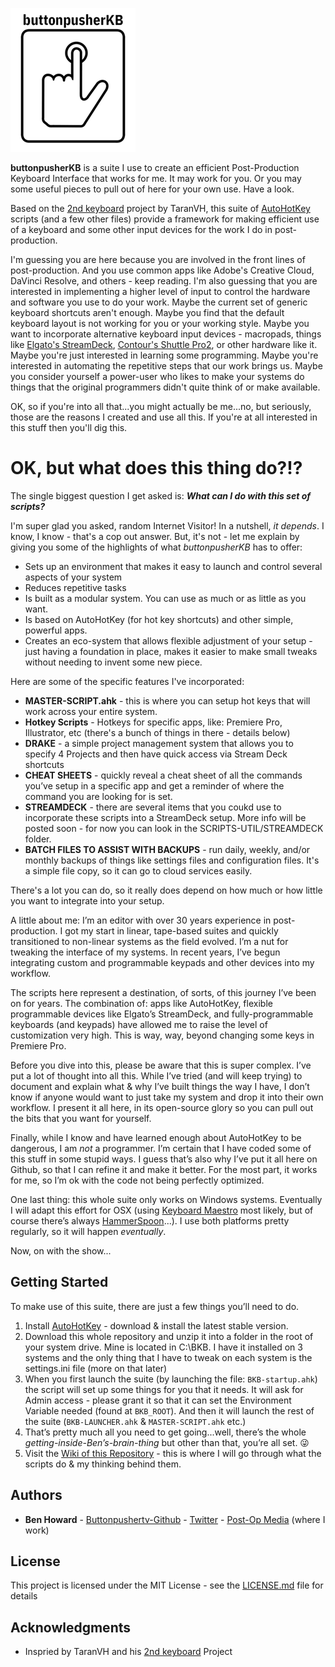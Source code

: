 ![buttonpusherKB Logo](SUPPORTING-FILES/BPS-Logo-PLUS-KB-200x230.png)

**buttonpusherKB** is a suite I use to create an efficient Post-Production Keyboard Interface that works for me. It may work for you. Or you may some useful pieces to pull out of here for your own use. Have a look.

Based on the [2nd keyboard](https://github.com/TaranVH/2nd-keyboard) project by TaranVH, this suite of [AutoHotKey](https://www.autohotkey.com/) scripts (and a few other files) provide a framework for making efficient use of a keyboard and some other input devices for the work I do in post-production.

I'm guessing you are here because you are involved in the front lines of post-production. And you use common apps like Adobe's Creative Cloud, DaVinci Resolve, and others - keep reading. I'm also guessing that you are interested in implementing a higher level of input to control the hardware and software you use to do your work. Maybe the current set of generic keyboard shortcuts aren't enough. Maybe you find that the default keyboard layout is not working for you or your working style. Maybe you want to incorporate alternative keyboard input devices - macropads, things like [Elgato's StreamDeck](https://www.elgato.com/en/gaming/stream-deck), [Contour's Shuttle Pro2](https://www.contourdesign.com/product/shuttle/), or other hardware like it. Maybe you're just interested in learning some programming. Maybe you're interested in automating the repetitive steps that our work brings us. Maybe you consider yourself a power-user who likes to make your systems do things that the original programmers didn't quite think of or make available.

OK, so if you're into all that...you might actually be me...no, but seriously, those are the reasons I created and use all this. If you're at all interested in this stuff then you'll dig this.

# OK, but what does this thing do?!?

The single biggest question I get asked is: ***What can I do with this set of scripts?***

I'm super glad you asked, random Internet Visitor! In a nutshell, _it depends_. I know, I know - that's a cop out answer. But, it's not - let me explain by giving you some of the highlights of what _buttonpusherKB_ has to offer:

- Sets up an environment that makes it easy to launch and control several aspects of your system
- Reduces repetitive tasks
- Is built as a modular system. You can use as much or as little as you want.
- Is based on AutoHotKey (for hot key shortcuts) and other simple, powerful apps.
- Creates an eco-system that allows flexible adjustment of your setup - just having a foundation in place, makes it easier to make small tweaks without needing to invent some new piece.

Here are some of the specific features I've incorporated:
- **MASTER-SCRIPT.ahk** - this is where you can setup hot keys that will work across your entire system.
- **Hotkey Scripts** - Hotkeys for specific apps, like: Premiere Pro, Illustrator, etc (there's a bunch of things in there - details below)
- **DRAKE** - a simple project management system that allows you to specify 4 Projects and then have quick access via Stream Deck shortcuts
- **CHEAT SHEETS** - quickly reveal a cheat sheet of all the commands you’ve setup in a specific app and get a reminder of where the command you are looking for is set.
- **STREAMDECK** - there are several items that you coukd use to incorporate these scripts into a StreamDeck setup. More info will be posted soon - for now you can look in the SCRIPTS-UTIL/STREAMDECK folder.
- **BATCH FILES TO ASSIST WITH BACKUPS** - run daily, weekly, and/or monthly backups of things like settings files and configuration files. It's a simple file copy, so it can go to cloud services easily.

There's a lot you can do, so it really does depend on how much or how little you want to integrate into your setup.

A little about me: I’m an editor with over 30 years experience in post-production. I got my start in linear, tape-based suites and quickly transitioned to non-linear systems as the field evolved. I’m a nut for tweaking the interface of my systems. In recent years, I’ve begun integrating custom and programmable keypads and other devices into my workflow.

The scripts here represent a destination, of sorts, of this journey I’ve been on for years. The combination of: apps like AutoHotKey, flexible programmable devices like Elgato’s StreamDeck, and fully-programmable keyboards (and keypads) have allowed me to raise the level of customization very high. This is way, way, beyond changing some keys in Premiere Pro.

Before you dive into this, please be aware that this is super complex. I’ve put a lot of thought into all this. While I’ve tried (and will keep trying) to document and explain what & why I’ve built things the way I have, I don’t know if anyone would want to just take my system and drop it into their own workflow. I present it all here, in its open-source glory so you can pull out the bits that you want for yourself.

Finally, while I know and have learned enough about AutoHotKey to be dangerous, I am *not* a programmer. I’m certain that I have coded some of this stuff in some stupid ways. I guess that’s also why I’ve put it all here on Github, so that I can refine it and make it better. For the most part,  it works for me, so I’m ok with the code not being perfectly optimized.

One last thing: this whole suite only works on Windows systems. Eventually I will adapt this effort for OSX (using [Keyboard Maestro](https://www.keyboardmaestro.com/main/) most likely, but of course there’s always [HammerSpoon](https://www.hammerspoon.org)...). I use both platforms pretty regularly, so it will happen *eventually*.

Now, on with the show...

## Getting Started

To make use of this suite, there are just a few things you’ll need to do.

1.  Install [AutoHotKey](https://www.autohotkey.com/) - download & install the latest stable version.
2.  Download this whole repository and unzip it into a folder in the root of your system drive. Mine is located in C:\BKB. I have it installed on 3 systems and the only thing that I have to tweak on each system is the settings.ini file (more on that later)
3.  When you first launch the suite (by launching the file: `BKB-startup.ahk`) the script will set up some things for you that it needs. It will ask for Admin access - please grant it so that it can set the Environment Variable needed (found at `BKB_ROOT`). And then it will launch the rest of the suite (`BKB-LAUNCHER.ahk` & `MASTER-SCRIPT.ahk` etc.)
4.  That’s pretty much all you need to get going...well, there’s the whole *getting-inside-Ben’s-brain-thing* but other than that, you’re all set. 😜
5.  Visit the [Wiki of this Repository](https://github.com/buttonpushertv/buttonpushertv-Post-Production-Keyboard-Interface/wiki) - this is where I will go through what the scripts do & my thinking behind them.


## Authors

* **Ben Howard** - [Buttonpushertv-Github](https://github.com/Buttonpushertv) - [Twitter](http://twitter.com/buttonpusher) - [Post-Op Media](http://postopmedia.com) (where I work)

## License

This project is licensed under the MIT License - see the [LICENSE.md](LICENSE.md) file for details

## Acknowledgments

* Inspried by TaranVH and his [2nd keyboard](https://github.com/TaranVH/2nd-keyboard) Project
